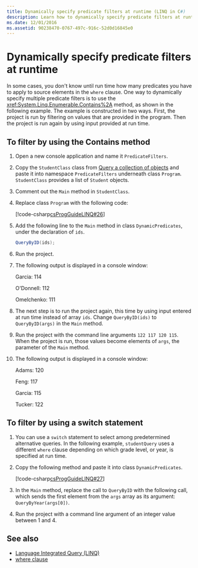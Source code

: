 ```yaml
---
title: Dynamically specify predicate filters at runtime (LINQ in C#)
description: Learn how to dynamically specify predicate filters at runtime using LINQ in C#.
ms.date: 12/01/2016
ms.assetid: 90238470-0767-497c-916c-52d0d16845e0
---
```

# Dynamically specify predicate filters at runtime

In some cases, you don't know until run time how many predicates you have to apply to source elements in the `where` clause. One way to dynamically specify multiple predicate filters is to use the <xref:System.Linq.Enumerable.Contains%2A> method, as shown in the following example. The example is constructed in two ways. First, the project is run by filtering on values that are provided in the program. Then the project is run again by using input provided at run time.

## To filter by using the Contains method

1. Open a new console application and name it `PredicateFilters`.

2. Copy the `StudentClass` class from [Query a collection of objects](query-a-collection-of-objects.md) and paste it into namespace `PredicateFilters` underneath class `Program`. `StudentClass` provides a list of `Student` objects.

3. Comment out the `Main` method in `StudentClass`.

4. Replace class `Program` with the following code:

     [!code-csharp[csProgGuideLINQ#26](~/samples/snippets/csharp/concepts/linq/how-to-dynamically-specify-predicate-filters-at-runtime_1.cs)]

5. Add the following line to the `Main` method in class `DynamicPredicates`, under the declaration of `ids`.

     ```csharp
     QueryByID(ids);
     ```

6. Run the project.

7. The following output is displayed in a console window:

     Garcia: 114

     O'Donnell: 112

     Omelchenko: 111

8. The next step is to run the project again, this time by using input entered at run time instead of array `ids`. Change `QueryByID(ids)` to `QueryByID(args)` in the `Main` method.

9. Run the project with the command line arguments `122 117 120 115`. When the project is run, those values become elements of `args`, the parameter of the `Main` method.

10. The following output is displayed in a console window:

     Adams: 120

     Feng: 117

     Garcia: 115

     Tucker: 122

## To filter by using a switch statement

1. You can use a `switch` statement to select among predetermined alternative queries. In the following example, `studentQuery` uses a different `where` clause depending on which grade level, or year, is specified at run time.

2. Copy the following method and paste it into class `DynamicPredicates`.

     [!code-csharp[csProgGuideLINQ#27](~/samples/snippets/csharp/concepts/linq//how-to-dynamically-specify-predicate-filters-at-runtime_2.cs)]

3. In the `Main` method, replace the call to `QueryByID` with the following call, which sends the first element from the `args` array as its argument: `QueryByYear(args[0])`.

4. Run the project with a command line argument of an integer value between 1 and 4.

## See also

- [Language Integrated Query (LINQ)](index.md)
- [where clause](../language-reference/keywords/where-clause.md)
